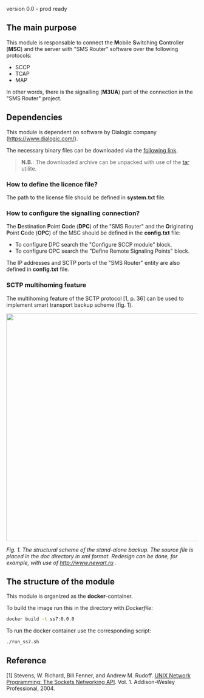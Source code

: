 version 0.0 - prod ready

## The main purpose

This module is responsable to connect the **M**obile **S**witching **C**ontroller (**MSC**) and the server with "SMS Router" software over the following protocols:
- SCCP
- TCAP
- MAP

In other words, there is the signalling (**M3UA**) part of the connection in the "SMS Router" project.

## Dependencies 

This module is dependent on software by Dialogic company (https://www.dialogic.com/).

The necessary binary files can be downloaded via the [following link](https://www.dialogic.com/signaling-and-ss7-components/download/dsi-interface-protocol-stacks).

> **N.B.**:
> The downloaded archive can be unpacked with use of the [tar](https://pingvinus.ru/answers/844) utilite. 


### How to define the licence file?

The path to the license file should be defined in **system.txt** file.


### How to configure the signalling connection?

The **D**estination **P**oint **C**ode (**DPC**) of the "SMS Router" and the **O**riginating **P**oint **C**ode (**OPC**) of the MSC should be defined in the **config.txt** file:

- To configure DPC search the "Configure SCCP module" block.
- To configure OPC search the "Define Remote Signaling Points" block.

The IP addresses and SCTP ports of the "SMS Router" entity are also defined in **config.txt** file.

### SCTP multihoming feature

The multihoming feature of the SCTP protocol \[1, p. 36\] can be used to implement smart transport backup scheme (fig. 1).

<img src="https://raw.githubusercontent.com/kirlf/dialogic/master/doc/SMSR_Stand_Alone.png" width="600" />

*Fig. 1. The structural scheme of the stand-alone backup. The source file is placed in the doc directory in xml format. Redesign can be done, for example, with use of http://www.newart.ru .*

## The structure of the module

This module is organized as the **docker**-container.

To build the image run this in the directory with *Dockerfile*:

```bash
docker build -t ss7:0.0.0
```

To run the docker container use the corresponding script:

``` bash
./run_ss7.sh
```

## Reference

[1] Stevens, W. Richard, Bill Fenner, and Andrew M. Rudoff. [UNIX Network Programming: The Sockets Networking API](https://books.google.ru/books?hl=ru&lr=&id=ptSC4LpwGA0C&oi=fnd&pg=PR17&dq=stevens+unix+network&ots=Kt6CNldmRm&sig=sUeB7wr8sXsdaPyB6B-ZJw6QmGY&redir_esc=y#v=onepage&q=stevens%20unix%20network&f=false). Vol. 1. Addison-Wesley Professional, 2004.
